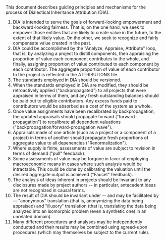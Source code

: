 This document describes guiding principles and mechanisms for the process of Dialectical Inheritance Attribution (DIA).

1. DIA is intended to serve the goals of forward-looking empowerment and backward-looking fairness. That is, on the one hand, we seek to empower those entities that are likely to create value in the future, to the extent of that likely value. On the other, we seek to recognize and fairly compensate value created in the past.
2. DIA could be accomplished by the "Analyze, Appraise, Attribute" loop, that is, by analyzing a project to distill components, then appraising the proportion of value each component contributes to the whole, and finally, assigning proportion of value contributed to each component by each contributor. The aggregate proportion of value of each contributor to the project is reflected in the ATTRIBUTIONS file.
3. The standards employed in DIA should be versioned.
4. When the standards employed in DIA are modified, they should be retroactively applied ("backpropagated") to all projects that were appraised in terms of them, and any fresh outstanding balances should be paid out to eligible contributors. Any excess funds paid to contributors would be absorbed as a cost of the system as a whole.
5. Once value assignments have been recalibrated by backpropagation, the updated appraisals should propagate forward ("forward propagation") to recalibrate all dependent valuations ("backpropagation/forward-propagation wave").
6. Appraisals made of one article (such as a project or a component of a project) in terms of another should propagate fresh proportions of aggregate value to all depenencies ("Renormalization").
7. Where supply is finite, assessments of value are subject to revision in terms of demand ("pull" feedback).
8. Some assessments of value may be forgone in favor of employing macroeconomic means in cases where such analysis would be intractable. This could be done by calibrating the valuation until the desired aggregate output is achieved ("Faucet" feedback).
9. The analysis of ideas inherent in projects should be invariant to any disclosures made by project authors -- in particular, antecedent ideas are not recognized in causal terms.
10. The result of DIA should be invariant under -- and may be facilitated by -- "anonymous" translation (that is, anonymizing the data being appraised) and "illusory" translation (that is, translating the data being analyzed into an isomorphic problem (even a synthetic one) in an unrelated domain).
11. Many different procedures and analyses may be independently conducted and their results may be combined using agreed-upon procedures (which may themselves be subject to the current rule).
